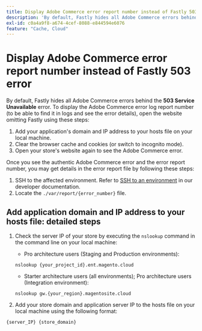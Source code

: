 ```yaml
---
title: Display Adobe Commerce error report number instead of Fastly 503 error
description: 'By default, Fastly hides all Adobe Commerce errors behind the **503 Service Unavailable** error. To display the Adobe Commerce error log report number (to be able to find it in logs and see the error details), open the website omitting Fastly using these steps:'
exl-id: c0a4a9f8-a674-4cef-8088-e844594e6076
feature: "Cache, Cloud"
---
```

# Display Adobe Commerce error report number instead of Fastly 503 error

By default, Fastly hides all Adobe Commerce errors behind the **503 Service Unavailable** error. To display the Adobe Commerce error log report number (to be able to find it in logs and see the error details), open the website omitting Fastly using these steps:

1. Add your application's domain and IP address to your hosts file on your local machine.
1. Clear the browser cache and cookies (or switch to incognito mode).
1. Open your store's website again to see the Adobe Commerce error.

Once you see the authentic Adobe Commerce error and the error report number, you may get details in the error report file by following these steps:

1. SSH to the affected environment. Refer to [SSH to an environment](https://devdocs.magento.com/guides/v2.3/cloud/env/environments-ssh.html#ssh) in our developer documentation.
1. Locate the `./var/report/{error_number}` file.

## Add application domain and IP address to your hosts file: detailed steps

1. Check the server IP of your store by executing the `nslookup` command in the command line on your local machine:
    * Pro architecture users (Staging and Production environments):

    ```
    nslookup {your_project_id}.ent.magento.cloud
    ```
    
    * Starter architecture users (all environments); Pro architecture users (Integration environment):
    
    ```
    nslookup gw.{your_region}.magentosite.cloud
    ```

1. Add your store domain and application server IP to the hosts file on your local machine using the following format:

```
{server_IP} {store_domain}
```
